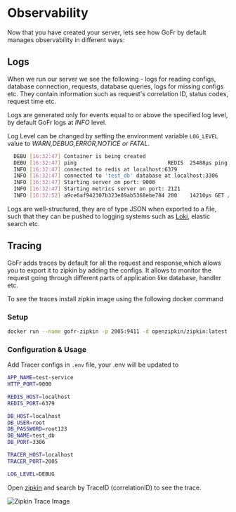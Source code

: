 # Observability

Now that you have created your server, lets see how GoFr by default manages observability in different ways:

## Logs

  When we run our server we see the following - logs for reading configs, database connection, requests, database queries, logs for missing configs etc.
  They contain information such as request's correlation ID, status codes, request time etc.

  Logs are generated only for events equal to or above the specified log level, by default GoFr logs at _INFO_ level.

  Log Level can be changed by setting the environment variable `LOG_LEVEL` value to _WARN,DEBUG,ERROR,NOTICE or FATAL_.

  ```bash
    DEBU [16:32:47] Container is being created
    DEBU [16:32:47] ping                             REDIS  25488µs ping
    INFO [16:32:47] connected to redis at localhost:6379
    INFO [16:32:47] connected to 'test_db' database at localhost:3306
    INFO [16:32:47] Starting server on port: 9000
    INFO [16:32:47] Starting metrics server on port: 2121
    INFO [16:32:52] a9ce6af942307b323e89ab5368ebe784 200    14210µs GET /customer 
  ```

  Logs are well-structured, they are of type JSON when exported to a file, such that they can be pushed to logging systems such as [Loki](https://grafana.com/oss/loki/), elastic search etc.

## Tracing

  GoFr adds traces by default for all the request and response,which allows you to export it to zipkin by adding the configs.
  It allows to monitor the request going through different parts of application like database, handler etc.

  To see the traces install zipkin image using the following docker command

  ### Setup

  ```bash
  docker run --name gofr-zipkin -p 2005:9411 -d openzipkin/zipkin:latest
  ```

  ### Configuration & Usage

  Add Tracer configs in `.env` file, your .env will be updated to

  ```bash
  APP_NAME=test-service
  HTTP_PORT=9000
  
  REDIS_HOST=localhost
  REDIS_PORT=6379
  
  DB_HOST=localhost
  DB_USER=root
  DB_PASSWORD=root123
  DB_NAME=test_db
  DB_PORT=3306
  
  TRACER_HOST=localhost
  TRACER_PORT=2005
  
  LOG_LEVEL=DEBUG
  ```

  Open [zipkin](http://localhost:2005/zipkin/) and search by TraceID (correlationID) to see the trace.

  ![Zipkin Trace Image](https://drive.google.com/file/d/1WzaKfrcPJD_NLSrXfCxlwuZqhyjQ8tNw/preview)
